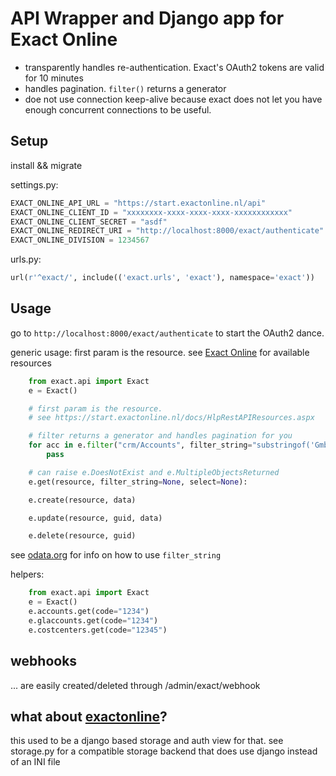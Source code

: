 API Wrapper and Django app for Exact Online
===========================================

* transparently handles re-authentication. Exact's OAuth2 tokens are valid for 10 minutes
* handles pagination. `filter()` returns a generator
* doe not use connection keep-alive because exact does not let you have enough concurrent connections to be useful.

Setup
-----

install && migrate

settings.py:
```python
EXACT_ONLINE_API_URL = "https://start.exactonline.nl/api"
EXACT_ONLINE_CLIENT_ID = "xxxxxxxx-xxxx-xxxx-xxxx-xxxxxxxxxxxx"
EXACT_ONLINE_CLIENT_SECRET = "asdf"
EXACT_ONLINE_REDIRECT_URI = "http://localhost:8000/exact/authenticate"
EXACT_ONLINE_DIVISION = 1234567
```

urls.py:
```python
url(r'^exact/', include(('exact.urls', 'exact'), namespace='exact'))
```


Usage
-----

go to `http://localhost:8000/exact/authenticate` to start the OAuth2 dance.

generic usage:
first param is the resource.
see [Exact Online](https://start.exactonline.nl/docs/HlpRestAPIResources.aspx) for available resources

```python
    from exact.api import Exact
    e = Exact()

    # first param is the resource.
    # see https://start.exactonline.nl/docs/HlpRestAPIResources.aspx

    # filter returns a generator and handles pagination for you
    for acc in e.filter("crm/Accounts", filter_string="substringof('GmbH', Name) eq true"):
        pass

    # can raise e.DoesNotExist and e.MultipleObjectsReturned
    e.get(resource, filter_string=None, select=None):

    e.create(resource, data)

    e.update(resource, guid, data)

    e.delete(resource, guid)
```

see [odata.org](http://www.odata.org/documentation/odata-version-2-0/uri-conventions/#FilterSystemQueryOption) for info on how to use `filter_string`


helpers:
```python
    from exact.api import Exact
    e = Exact()
    e.accounts.get(code="1234")
    e.glaccounts.get(code="1234")
    e.costcenters.get(code="12345")

```


webhooks
--------
... are easily created/deleted through /admin/exact/webhook

what about [exactonline](https://github.com/ossobv/exactonline)?
----------------------------------------------------------------
this used to be a django based storage and auth view for that.
see storage.py for a compatible storage backend that does use django instead of an INI file
